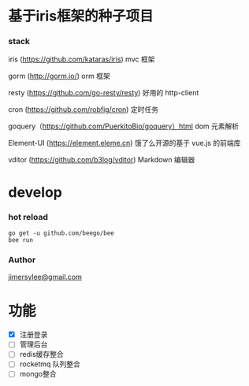 # 基于iris框架的种子项目
### stack

iris (https://github.com/kataras/iris) mvc 框架

gorm (http://gorm.io/) orm 框架

resty (https://github.com/go-resty/resty) 好用的 http-client

cron (https://github.com/robfig/cron) 定时任务

goquery（https://github.com/PuerkitoBio/goquery）html dom 元素解析

Element-UI (https://element.eleme.cn) 饿了么开源的基于 vue.js 的前端库

vditor (https://github.com/b3log/vditor) Markdown 编辑器

# develop

### hot reload
```shell script
go get -u github.com/beego/bee
bee run 
```
### Author
jimersylee@gmail.com

# 功能
- [x] 注册登录
- [ ] 管理后台
- [ ] redis缓存整合
- [ ] rocketmq 队列整合
- [ ] mongo整合

